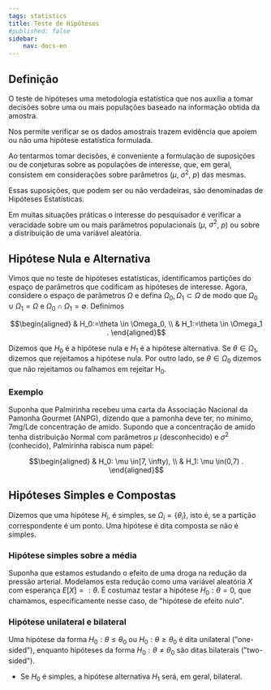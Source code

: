 ```yaml
---
tags: statistics
title: Teste de Hipóteses
#published: false
sidebar:
    nav: docs-en
---
```


## Definição 

O teste de hipóteses uma metodologia estatística que nos auxilia a tomar decisões sobre uma ou mais populações baseado na informação obtida da amostra.

Nos permite verificar se os dados amostrais trazem evidência que apoiem ou não uma hipótese estatística formulada.

Ao tentarmos tomar decisões, é conveniente a formulação de suposições ou de conjeturas sobre as populações de interesse, que, em geral, consistem em considerações sobre parâmetros ($\mu$, $\sigma^2$, $p$) das mesmas.

Essas suposições, que podem ser ou não verdadeiras, são denominadas de Hipóteses Estatísticas.

Em muitas situações práticas o interesse do pesquisador é verificar a veracidade sobre um ou mais parâmetros populacionais ($\mu$, $\sigma^2$, $p$) ou sobre a distribuição de uma variável aleatória.

## Hipótese Nula e Alternativa

Vimos que no teste de hipóteses estatísticas, identificamos partições do espaço de parâmetros que codificam as hipóteses de interesse.
Agora, considere o espaço de parâmetros $\Omega$ e defina $\Omega_0, \Omega_1 \subset \Omega$ de modo que $\Omega_0 \cup \Omega_1=\Omega$ e $\Omega_0 \cap \Omega_1=\emptyset$. Definimos

$$\begin{aligned}
& H_0:=\theta \in \Omega_0, \\
& H_1:=\theta \in \Omega_1 .
\end{aligned}$$

Dizemos que $H_0$ é a hipótese nula e $H_1$ é a hipótese alternativa.
Se $\theta \in \Omega_1$, dizemos que rejeitamos a hipótese nula. Por outro lado, se $\theta \in \Omega_0$ dizemos que não rejeitamos ou falhamos em rejeitar $\mathrm{H}_0$.

### Exemplo

Suponha que Palmirinha recebeu uma carta da Associação Nacional da Pamonha Gourmet (ANPG), dizendo que a pamonha deve ter, no mínimo, $7 \mathrm{mg} / \mathrm{L} \mathrm{de}$ concentração de amido. Supondo que a concentração de amido tenha distribuição Normal com parâmetros $\mu$ (desconhecido) e $\sigma^2$ (conhecido), Palmirinha rabisca num papel:

$$\begin{aligned}
& H_0: \mu \in[7, \infty), \\
& H_1: \mu \in(0,7) .
\end{aligned}$$

## Hipóteses Simples e Compostas

Dizemos que uma hipótese $H_i$, é simples, se $\Omega_i=\left\{\theta_i\right\}$, isto é, se a partição correspondente é um ponto. Uma hipótese é dita composta se não é simples.

### Hipótese simples sobre a média

Suponha que estamos estudando o efeito de uma droga na redução da pressão arterial. Modelamos esta redução como uma variável aleatória $X$ com esperança $E[X]=: \theta$. É costumaz testar a hipótese $H_0: \theta=0$, que chamamos, especificamente nesse caso, de "hipótese de efeito nulo".

### Hipótese unilateral e bilateral

Uma hipótese da forma $H_0: \theta \leq \theta_0$ ou $H_0: \theta \geq \theta_0$ é dita unilateral ("one-sided"), enquanto hipóteses da forma $H_0: \theta \neq \theta_0$ são ditas bilaterais ("two-sided").

- Se $H_0$ é simples, a hipótese alternativa $H_1$ será, em geral, bilateral.
